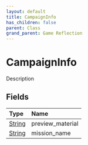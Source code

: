 ```yaml
---
layout: default
title: CampaignInfo
has_children: false
parent: Class
grand_parent: Game Reflection
---
```

# CampaignInfo
Description 

## Fields

| Type | Name |
|:-------------|:--------------|
| [String](/docs/game-reflection/components/string) | preview_material |
| [String](/docs/game-reflection/components/string) | mission_name |

